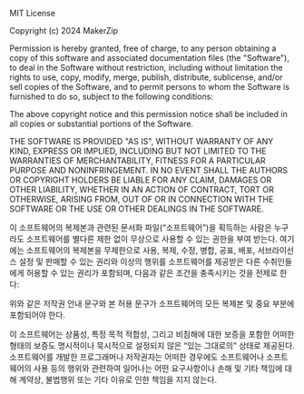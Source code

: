 MIT License

Copyright (c) 2024 MakerZip

Permission is hereby granted, free of charge, to any person obtaining a copy
of this software and associated documentation files (the "Software"), to deal
in the Software without restriction, including without limitation the rights
to use, copy, modify, merge, publish, distribute, sublicense, and/or sell
copies of the Software, and to permit persons to whom the Software is
furnished to do so, subject to the following conditions:

The above copyright notice and this permission notice shall be included in all
copies or substantial portions of the Software.

THE SOFTWARE IS PROVIDED "AS IS", WITHOUT WARRANTY OF ANY KIND, EXPRESS OR
IMPLIED, INCLUDING BUT NOT LIMITED TO THE WARRANTIES OF MERCHANTABILITY,
FITNESS FOR A PARTICULAR PURPOSE AND NONINFRINGEMENT. IN NO EVENT SHALL THE
AUTHORS OR COPYRIGHT HOLDERS BE LIABLE FOR ANY CLAIM, DAMAGES OR OTHER
LIABILITY, WHETHER IN AN ACTION OF CONTRACT, TORT OR OTHERWISE, ARISING FROM,
OUT OF OR IN CONNECTION WITH THE SOFTWARE OR THE USE OR OTHER DEALINGS IN THE
SOFTWARE.

이 소프트웨어의 복제본과 관련된 문서화 파일(“소프트웨어”)을 획득하는 사람은
누구라도 소프트웨어를 별다른 제한 없이 무상으로 사용할 수 있는 권한을 부여
받는다. 여기에는 소프트웨어의 복제본을 무제한으로 사용, 복제, 수정, 병합, 공표,
배포, 서브라이선스 설정 및 판매할 수 있는 권리와 이상의 행위를 소프트웨어를
제공받은 다른 수취인들에게 허용할 수 있는 권리가 포함되며, 다음과 같은 조건을
충족시키는 것을 전제로 한다:

위와 같은 저작권 안내 문구와 본 허용 문구가 소프트웨어의 모든 복제본 및 중요
부분에 포함되어야 한다.

이 소프트웨어는 상품성, 특정 목적 적합성, 그리고 비침해에 대한 보증을 포함한
어떠한 형태의 보증도 명시적이나 묵시적으로 설정되지 않은 “있는 그대로의” 상태로
제공된다. 소프트웨어를 개발한 프로그래머나 저작권자는 어떠한 경우에도
소프트웨어나 소프트웨어의 사용 등의 행위와 관련하여 일어나는 어떤 요구사항이나
손해 및 기타 책임에 대해 계약상, 불법행위 또는 기타 이유로 인한 책임을 지지
않는다.